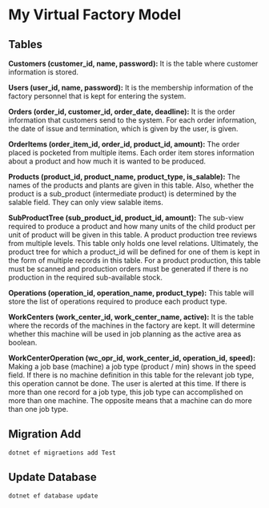 # My Virtual Factory Model

## Tables

**Customers (customer_id, name, password):** It is the table where customer information is stored.

**Users (user_id, name, password):** It is the membership information of the factory personnel that is 
kept for entering the system.

**Orders (order_id, customer_id, order_date, deadline):** It is the order information that customers 
send to the system. For each order information, the date of issue and termination, which is given by 
the user, is given.

**OrderItems (order_item_id, order_id, product_id, amount):** The order placed is pocketed from 
multiple items. Each order item stores information about a product and how much it is wanted to be 
produced.

**Products (product_id, product_name, product_type, is_salable):** The names of the products and 
plants are given in this table. Also, whether the product is a sub_product (intermediate product) is 
determined by the salable field. They can only view salable items.

**SubProductTree (sub_product_id, product_id, amount):** The sub-view required to produce a 
product and how many units of the child product per unit of product will be given in this table. A 
product production tree reviews from multiple levels. This table only holds one level relations. 
Ultimately, the product tree for which a product_id will be defined for one of them is kept in the 
form of multiple records in this table. For a product production, this table must be scanned and 
production orders must be generated if there is no production in the required sub-available stock.

**Operations (operation_id, operation_name, product_type):** This table will store the list of 
operations required to produce each product type.

**WorkCenters (work_center_id, work_center_name, active):** It is the table where the records of the 
machines in the factory are kept. It will determine whether this machine will be used in job planning 
as the active area as boolean.

**WorkCenterOperation (wc_opr_id, work_center_id, operation_id, speed):** Making a job base 
(machine) a job type (product / min) shows in the speed field. If there is no machine definition in this 
table for the relevant job type, this operation cannot be done. The user is alerted at this time. If there 
is more than one record for a job type, this job type can accomplished on more than one machine. 
The opposite means that a machine can do more than one job type.

## Migration Add

`` dotnet ef migraetions add Test ``

## Update Database

`` dotnet ef database update ``
